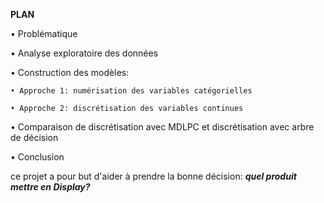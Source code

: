 **PLAN**  

• Problématique  


• Analyse exploratoire des données  

• Construction des modèles:  


    • Approche 1: numérisation des variables catégorielles  

    • Approche 2: discrétisation des variables continues  

• Comparaison de discrétisation avec MDLPC et discrétisation avec arbre de décision  

• Conclusion  




ce projet a pour but d'aider à prendre la bonne décision: ***quel produit mettre en Display?***
